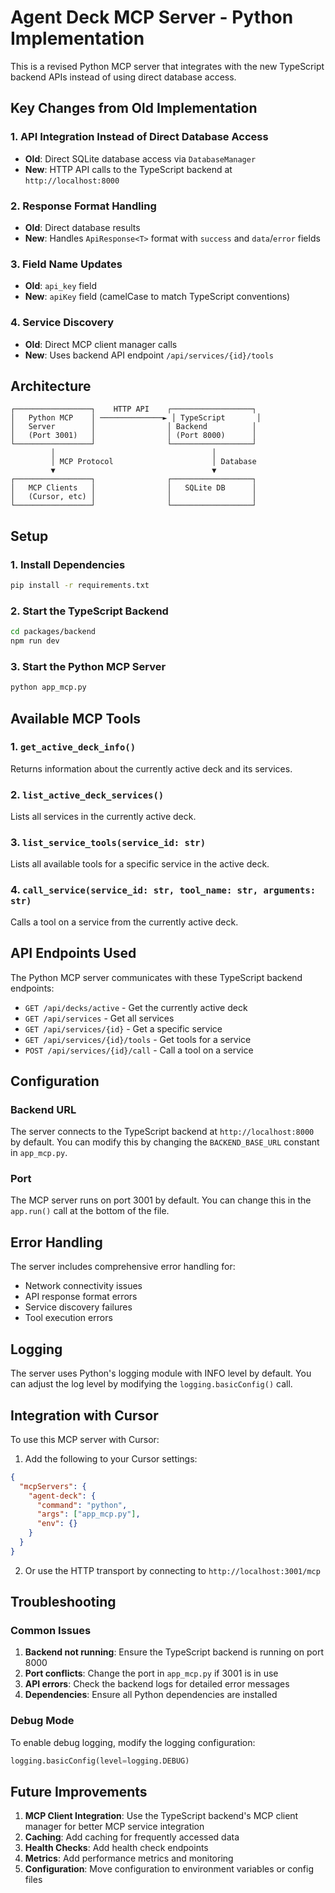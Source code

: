 # Agent Deck MCP Server - Python Implementation

This is a revised Python MCP server that integrates with the new TypeScript backend APIs instead of using direct database access.

## Key Changes from Old Implementation

### 1. **API Integration Instead of Direct Database Access**
- **Old**: Direct SQLite database access via `DatabaseManager`
- **New**: HTTP API calls to the TypeScript backend at `http://localhost:8000`

### 2. **Response Format Handling**
- **Old**: Direct database results
- **New**: Handles `ApiResponse<T>` format with `success` and `data`/`error` fields

### 3. **Field Name Updates**
- **Old**: `api_key` field
- **New**: `apiKey` field (camelCase to match TypeScript conventions)

### 4. **Service Discovery**
- **Old**: Direct MCP client manager calls
- **New**: Uses backend API endpoint `/api/services/{id}/tools`

## Architecture

```
┌─────────────────┐    HTTP API    ┌──────────────────┐
│   Python MCP    │ ──────────────► │ TypeScript       │
│   Server        │                │ Backend          │
│   (Port 3001)   │                │ (Port 8000)      │
└─────────────────┘                └──────────────────┘
         │                                   │
         │ MCP Protocol                      │ Database
         ▼                                   ▼
┌─────────────────┐                ┌──────────────────┐
│   MCP Clients   │                │   SQLite DB      │
│   (Cursor, etc) │                │                  │
└─────────────────┘                └──────────────────┘
```

## Setup

### 1. Install Dependencies
```bash
pip install -r requirements.txt
```

### 2. Start the TypeScript Backend
```bash
cd packages/backend
npm run dev
```

### 3. Start the Python MCP Server
```bash
python app_mcp.py
```

## Available MCP Tools

### 1. `get_active_deck_info()`
Returns information about the currently active deck and its services.

### 2. `list_active_deck_services()`
Lists all services in the currently active deck.

### 3. `list_service_tools(service_id: str)`
Lists all available tools for a specific service in the active deck.

### 4. `call_service(service_id: str, tool_name: str, arguments: str)`
Calls a tool on a service from the currently active deck.

## API Endpoints Used

The Python MCP server communicates with these TypeScript backend endpoints:

- `GET /api/decks/active` - Get the currently active deck
- `GET /api/services` - Get all services
- `GET /api/services/{id}` - Get a specific service
- `GET /api/services/{id}/tools` - Get tools for a service
- `POST /api/services/{id}/call` - Call a tool on a service

## Configuration

### Backend URL
The server connects to the TypeScript backend at `http://localhost:8000` by default. You can modify this by changing the `BACKEND_BASE_URL` constant in `app_mcp.py`.

### Port
The MCP server runs on port 3001 by default. You can change this in the `app.run()` call at the bottom of the file.

## Error Handling

The server includes comprehensive error handling for:
- Network connectivity issues
- API response format errors
- Service discovery failures
- Tool execution errors

## Logging

The server uses Python's logging module with INFO level by default. You can adjust the log level by modifying the `logging.basicConfig()` call.

## Integration with Cursor

To use this MCP server with Cursor:

1. Add the following to your Cursor settings:
```json
{
  "mcpServers": {
    "agent-deck": {
      "command": "python",
      "args": ["app_mcp.py"],
      "env": {}
    }
  }
}
```

2. Or use the HTTP transport by connecting to `http://localhost:3001/mcp`

## Troubleshooting

### Common Issues

1. **Backend not running**: Ensure the TypeScript backend is running on port 8000
2. **Port conflicts**: Change the port in `app_mcp.py` if 3001 is in use
3. **API errors**: Check the backend logs for detailed error messages
4. **Dependencies**: Ensure all Python dependencies are installed

### Debug Mode

To enable debug logging, modify the logging configuration:
```python
logging.basicConfig(level=logging.DEBUG)
```

## Future Improvements

1. **MCP Client Integration**: Use the TypeScript backend's MCP client manager for better MCP service integration
2. **Caching**: Add caching for frequently accessed data
3. **Health Checks**: Add health check endpoints
4. **Metrics**: Add performance metrics and monitoring
5. **Configuration**: Move configuration to environment variables or config files

